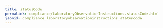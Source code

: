 ```yaml
---
title: statusCode
permalink: compliance/LaboratoryObservationInstructions.statusCode.html
jsonid: compliance_laboratoryobservationinstructions_statuscode
---
```

